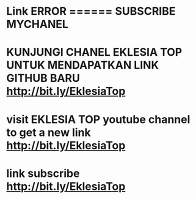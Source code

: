 # Link ERROR  ====== SUBSCRIBE MYCHANEL

# KUNJUNGI CHANEL EKLESIA TOP UNTUK MENDAPATKAN LINK GITHUB BARU  http://bit.ly/EklesiaTop
# visit EKLESIA TOP youtube channel to get a new link  http://bit.ly/EklesiaTop
# link subscribe http://bit.ly/EklesiaTop
 

